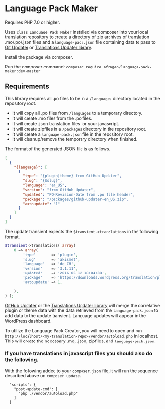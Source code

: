 # Language Pack Maker

Requires PHP 7.0 or higher.

Uses `class Language_Pack_Maker` installed via composer into your local translation repository to create a directory of zip archives of translation .mo/.po/.json files and a `language-pack.json` file containing data to pass to [Git Updater](https://github.com/afragen/git-updater) or [Translations Updater library](https://github.com/afragen/translations-updater).

Install the package via composer.

Run the composer command: ```composer require afragen/language-pack-maker:dev-master```

## Requirements

This library requires all .po files to be in a `/languages` directory located in the repository root.

* It will copy all .po files from `/languages` to a temporary directory.
* It will create .mo files from the .po files.
* It will create .json translation files for your javascript.
* It will create zipfiles in a `/packages` directory in the repository root.
* It will create a `language-pack.json` file in the repository root.
* It will cleanup/remove the temporary directory when finished.

The format of the generated JSON file is as follows.

```json
[
  {
    "{language}": [
      {
        "type": "{plugin|theme} from GitHub Updater",
        "slug": "{$slug}",
        "language": "en_US",
        "version": "from GitHub Updater",
        "updated": "PO-Revision-Date from .po file header",
        "package": "/packages/github-updater-en_US.zip",
        "autoupdate": "1"
      }
    ]
  }
]
```

The update transient expects the `$transient->translations` in the following format.

```php
$transient->translations( array(
	0 => array(
		'type'       => 'plugin',
		'slug'       => 'akismet',
		'language'   => 'de_CH',
		'version'    => '3.1.11',
		'updated'    => '2016-05-12 18:04:38',
		'package'    => 'https://downloads.wordpress.org/translation/plugin/akismet/3.1.11/de_CH.zip',
		'autoupdate' => 1,

	),
) );
```

[GitHub Updater](https://github.com/afragen/github-updater) or the [Translations Updater library](https://github.com/afragen/translations-updater) will merge the correlative plugin or theme data with the data retrieved from the `language-pack.json` to add data to the update transient. Language updates will appear in the WordPress dashboard.

To utilize the Language Pack Creator, you will need to open and run `http://localhost/<my-translation-repo>/vendor/autoload.php` in localhost. This will create the necessary .mo, .json, zipfiles, and `language-pack.json`.

### If you have translations in javascript files you should also do the following.

With the following added to your `composer.json` file, it will run the sequence described above on `composer update`.

```
  "scripts": {
    "post-update-cmd": [
      "php ./vendor/autoload.php"
    ]
  }
```
